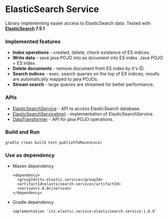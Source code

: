 # ElasticSearch Service
Library implementing easier access to ElasticSearch data.
Tested with __[ElasticSearch](https://www.elastic.co/downloads/elasticsearch) 7.5.1__

### Implemented features
* __Index operations__ - created, delete, check existence of ES indices.
* __Write data__ - save java POJO into as document into ES index. Java POJO = ES index.
* __Delete documents__ - remove document from ES index by it's ID.
* __Search indices__ - exec. search queries on the top of EX indices, results are automatically mapped to java POJOs.
* __Stream search__ - large queries are streamed for better performance.

### APIs
* [ElasticSearchService](src/main/java/itx/elastic/service/ElasticSearchService.java) - API to access ElasticSearch database.
* [ElasticSearchServiceImpl](src/main/java/itx/elastic/service/ElasticSearchServiceImpl.java) - implementation of ElasticSearchService.
* [DataTransformer](src/main/java/itx/elastic/service/DataTransformer.java) - API for java POJO operations.

### Build and Run
```
gradle clean build test publishToMavenLocal
```

### Use as dependency
* Maven dependency
  ```
  <dependency>
    <groupId>itx.elastic.service</groupId>
    <artifactId>elasticsearch-service</artifactId>
    <version>1.0.0</version>
  </dependency>
  ```
* Gradle dependency
  ```
  implementation 'itx.elastic.service:elasticsearch-service:1.0.0'
  ```
  